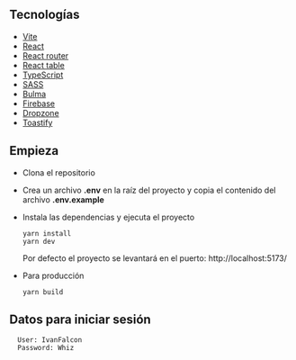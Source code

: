 ## Tecnologías

- [Vite](https://vitejs.dev/)
- [React](https://reactjs.org/)
- [React router](https://reactrouter.com/en/main)
- [React table](https://tanstack.com/table/v8)
- [TypeScript](https://www.typescriptlang.org/)
- [SASS](https://sass-lang.com/)
- [Bulma](https://bulma.io/)
- [Firebase](https://firebase.google.com/)
- [Dropzone](https://react-dropzone.js.org/)
- [Toastify](https://fkhadra.github.io/react-toastify/introduction/)

## Empieza

- Clona el repositorio
- Crea un archivo **.env** en la raíz del proyecto y copia el contenido del archivo **.env.example**

- Instala las dependencias y ejecuta el proyecto

  ```shell
  yarn install
  yarn dev
  ```

  Por defecto el proyecto se levantará en el puerto: http://localhost:5173/

- Para producción

  ```shell
  yarn build
  ```

## **Datos para iniciar sesión**

```shell
  User: IvanFalcon
  Password: Whiz
```
